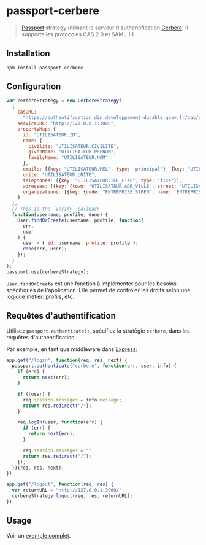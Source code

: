 # passport-cerbere

> [Passport](http://passportjs.org/) strategy utilisant le serveur d'authentification [Cerbere](https://authentification.din.developpement-durable.gouv.fr). Il supporte les protocoles CAS 2.0 et SAML 1.1.

## Installation

```shell
npm install passport-cerbere
```

## Configuration

```javascript
var cerbereStrategy = new CerbereStrategy(
  {
    casURL:
      "https://authentification.din.developpement-durable.gouv.fr/cas/public",
    serviceURL: "http://127.0.0.1:3000",
    propertyMap: {
      id: "UTILISATEUR.ID",
      name: {
        civilite: "UTILISATEUR.CIVILITE",
        givenName: "UTILISATEUR.PRENOM",
        familyName: "UTILISATEUR.NOM"
      },
      emails: [{key: "UTILISATEUR.MEL", type: 'principal'}, {key: "UTILISATEUR.MELPR", type: 'professionnel'}],
      unite: "UTILISATEUR.UNITE",
      telephones: [{key: "UTILISATEUR.TEL_FIXE", type: 'fixe'}],
      adresses: [{key: {town: "UTILISATEUR.ADR_VILLE", street: 'UTILISATEUR.ADR_RUE', streetcode: 'UTILISATEUR.ADR_CODEPOSTAL', country: 'UTILISATEUR.ADR_PAYS_NOM'}, type: 'principale'}, {key: {town: "ENTREPRISE.ADR_VILLE", street: 'ENTREPRISE.ADR_RUE', streetcode: 'ENTREPRISE.ADR_CODEPOSTAL', country: 'ENTREPRISE.ADR_PAYS_NOM'}, type: 'entreprise'}],
      organizations: [{key: {code: "ENTREPRISE.SIREN", name: 'ENTREPRISE.RAISON_SOCIALE'}, type: 'principale'}]
    }
  },
  // This is the `verify` callback
  function(username, profile, done) {
    User.findOrCreate(username, profile, function(
      err,
      user
    ) {
      user = { id: username, profile: profile };
      done(err, user);
    });
  }
);
passport.use(cerbereStrategy);
```

`User.findOrCreate` est une fonction à implémenter pour les besoins spécifiques de l'application. Elle permet de contrôler les droits selon une logique métier: profils, etc.

## Requêtes d'authentification

Utilisez `passport.authenticate()`, spécifiez la stratégie `cerbere`, dans les requêtes d'authentification.

Par exemple, en tant que middleware dans [Express](http://expressjs.com/):

```javascript
app.get("/login", function(req, res, next) {
  passport.authenticate("cerbere", function(err, user, info) {
    if (err) {
      return next(err);
    }

    if (!user) {
      req.session.messages = info.message;
      return res.redirect("/");
    }

    req.logIn(user, function(err) {
      if (err) {
        return next(err);
      }

      req.session.messages = "";
      return res.redirect("/");
    });
  })(req, res, next);
});

app.get("/logout", function(req, res) {
  var returnURL = "http://127.0.0.1:3000/";
  cerbereStrategy.logout(req, res, returnURL);
});
```

## Usage

Voir un [exemple complet](https://github.com/MTES-MCT/cerbere-nodejs).
